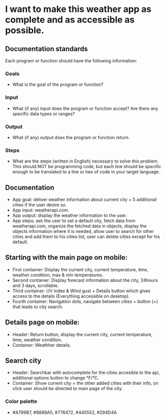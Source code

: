 # I want to make this weather app as complete and as accessible as possible.

## Documentation standards

Each program or function should have the following information:

### Goals

- What is the goal of the program or function?

### Input

- What (if any) input does the program or function accept?
  Are there any specific data types or ranges?

### Output

- What (if any) output does the program or function return.

### Steps
- What are the steps (written in English) necessary to solve
  this problem. This should NOT be programming code, but each line
  should be specific enough to be translated to a line or two of code
  in your target language.

## Documentation

- App goal: deliver weather information about current city + 5 additional cities if the user desire so.
- App input: weatherapi.com.
- App output: display the weather information to the user.
- App steps: ask the user to set a default city, fetch data from weatherapi.com,
  organize the fetched data in objects, display the objects information where it is needed,
  allow user to search for other cities and add them to his cities list,
  user can delete cities except for his default. 

## Starting with the main page on mobile:
- First container: Display the current city, current temperature, time, weather condition, max & min temperatures.
- Second container: Display forecast information about the city, 24hours and 3 days, scrollable.
- Third container: UV Index & Wind gust + Details button which gives access to the details (Everything accessible on desktop).
- Fourth container: Navigation dots, navigate between cities + button (+) that leads to city search.

## Details page on mobile:
- Header: Return button, display the current city, current temperature, time, weather condition.
- Container: Weathher details.

## Search city
- Header: Searchbar with autocomplete for the cities accesible to the api, additional options button to change °F/°C.
- Container: Show current city + the other added cities with their info, on click user should be directed to main page of the city.

### Color palette 
- #A799B7, #9888A5, #776472, #445552, #294D4A
